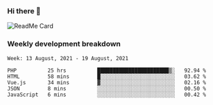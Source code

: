 ### Hi there 👋

<!--
**itzcy/itzcy** is a ✨ _special_ ✨ repository because its `README.md` (this file) appears on your GitHub profile.

Here are some ideas to get you started:

- 🔭 I’m currently working on ...
- 🌱 I’m currently learning ...
- 👯 I’m looking to collaborate on ...
- 🤔 I’m looking for help with ...
- 💬 Ask me about ...
- 📫 How to reach me: ...
- 😄 Pronouns: ...
- ⚡ Fun fact: ...
-->
![ReadMe Card](https://github-readme-stats.vercel.app/api?username=itzcy&show_icons=true&title_color=2d3198&icon_color=797cb8&text_color=24292e&bg_color=f6f8fa)

### Weekly development breakdown
<!--START_SECTION:waka-->
```text
Week: 13 August, 2021 - 19 August, 2021

PHP          25 hrs          ███████████████████████▒░   92.94 % 
HTML         58 mins         █░░░░░░░░░░░░░░░░░░░░░░░░   03.62 % 
Vue.js       34 mins         ▓░░░░░░░░░░░░░░░░░░░░░░░░   02.16 % 
JSON         8 mins          ░░░░░░░░░░░░░░░░░░░░░░░░░   00.50 % 
JavaScript   6 mins          ░░░░░░░░░░░░░░░░░░░░░░░░░   00.42 % 
```
<!--END_SECTION:waka-->
